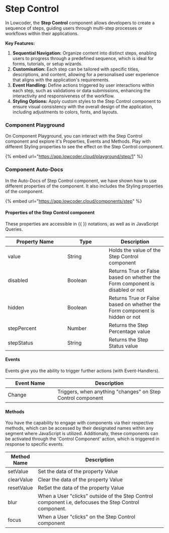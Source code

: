 # Step Control

In Lowcoder, the **Step Control** component allows developers to create a sequence of steps, guiding users through multi-step processes or workflows within their applications.

**Key Features:**

1. **Sequential Navigation:** Organize content into distinct steps, enabling users to progress through a predefined sequence, which is ideal for forms, tutorials, or setup wizards.
2. **Customisation:** Each step can be tailored with specific titles, descriptions, and content, allowing for a personalised user experience that aligns with the application's requirements.
3. **Event Handling:** Define actions triggered by user interactions within each step, such as validations or data submissions, enhancing the interactivity and responsiveness of the workflow.
4. **Styling Options:** Apply custom styles to the Step Control component to ensure visual consistency with the overall design of the application, including adjustments to colors, fonts, and layouts.

### Component Playground

On Component Playground, you can interact with the Step Control component and explore it's Properties, Events and Methods. Play with different Styling properties to see the effect on the Step Control component.

{% embed url="https://app.lowcoder.cloud/playground/step/1" %}

### Component Auto-Docs

In the Auto-Docs of Step Control component, we have shown how to use different properties of the  component. It also includes the Styling properties of the component.

{% embed url="https://app.lowcoder.cloud/components/step" %}

#### Properties of the Step Control component <a href="#properties-of-the-table" id="properties-of-the-table"></a>

These properties are accessible in \{{ \}} notations, as well as in JavaScript Queries.

<table><thead><tr><th width="173.76171875">Property Name</th><th width="115.51953125">Type</th><th>Description</th></tr></thead><tbody><tr><td>value</td><td>String</td><td>Holds the value of the Step Control component</td></tr><tr><td>disabled</td><td>Boolean</td><td>Returns True or False based on whether the Form component is disabled or not</td></tr><tr><td>hidden</td><td>Boolean</td><td>Returns True or False based on whether the Form component is hidden or not</td></tr><tr><td>stepPercent</td><td>Number</td><td>Returns the Step Percentage value</td></tr><tr><td>stepStatus</td><td>String</td><td>Returns the Step Status value</td></tr></tbody></table>

#### Events <a href="#events" id="events"></a>

Events give you the ability to trigger further actions (with Event-Handlers).

<table><thead><tr><th width="182.7109375">Event Name</th><th width="447.171875">Description</th></tr></thead><tbody><tr><td>Change</td><td>Triggers, when anything "changes" on Step Control component</td></tr></tbody></table>

#### Methods <a href="#methods" id="methods"></a>

You have the capability to engage with components via their respective methods, which can be accessed by their designated names within any segment where JavaScript is utilized. Additionally, these components can be activated through the 'Control Component' action, which is triggered in response to specific events.

<table><thead><tr><th>Method Name</th><th width="426.51953125">Description</th></tr></thead><tbody><tr><td>setValue</td><td>Set the data of the property Value</td></tr><tr><td>clearValue</td><td>Clear the data of the property Value</td></tr><tr><td>resetValue</td><td>ReSet the data of the property Value</td></tr><tr><td>blur</td><td>When a User "clicks" outside of the Step Control component i.e, defocuses the Step Control component.</td></tr><tr><td>focus</td><td>When a User "clicks" on the Step Control component</td></tr></tbody></table>

